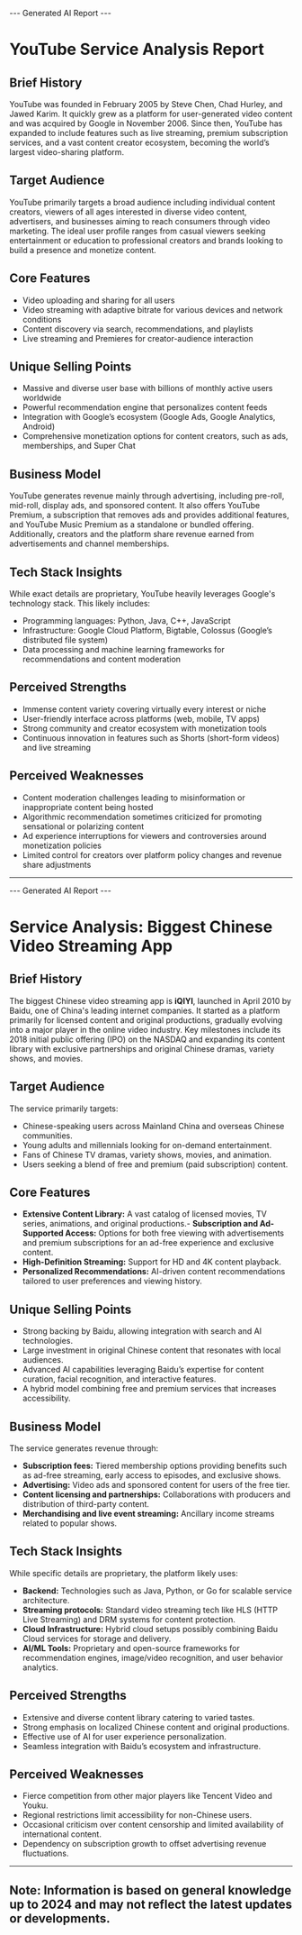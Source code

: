 
--- Generated AI Report ---
# YouTube Service Analysis Report

## Brief History
YouTube was founded in February 2005 by Steve Chen, Chad Hurley, and Jawed Karim. It quickly grew as a platform for 
user-generated video content and was acquired by Google in November 2006. Since then, YouTube has expanded to include features such as live streaming, premium subscription services, and a vast content creator ecosystem, becoming the world’s largest video-sharing platform.

## Target Audience
YouTube primarily targets a broad audience including individual content creators, viewers of all ages interested in 
diverse video content, advertisers, and businesses aiming to reach consumers through video marketing. The ideal user profile ranges from casual viewers seeking entertainment or education to professional creators and brands looking to build a presence and monetize content.

## Core Features
- Video uploading and sharing for all users
- Video streaming with adaptive bitrate for various devices and network conditions
- Content discovery via search, recommendations, and playlists
- Live streaming and Premieres for creator-audience interaction

## Unique Selling Points
- Massive and diverse user base with billions of monthly active users worldwide
- Powerful recommendation engine that personalizes content feeds
- Integration with Google’s ecosystem (Google Ads, Google Analytics, Android)
- Comprehensive monetization options for content creators, such as ads, memberships, and Super Chat

## Business Model
YouTube generates revenue mainly through advertising, including pre-roll, mid-roll, display ads, and sponsored content. It also offers YouTube Premium, a subscription that removes ads and provides additional features, and YouTube Music Premium as a standalone or bundled offering. Additionally, creators and the platform share revenue earned from advertisements and channel memberships.

## Tech Stack Insights
While exact details are proprietary, YouTube heavily leverages Google's technology stack. This likely includes:     
- Programming languages: Python, Java, C++, JavaScript
- Infrastructure: Google Cloud Platform, Bigtable, Colossus (Google’s distributed file system)
- Data processing and machine learning frameworks for recommendations and content moderation

## Perceived Strengths
- Immense content variety covering virtually every interest or niche
- User-friendly interface across platforms (web, mobile, TV apps)
- Strong community and creator ecosystem with monetization tools
- Continuous innovation in features such as Shorts (short-form videos) and live streaming

## Perceived Weaknesses
- Content moderation challenges leading to misinformation or inappropriate content being hosted
- Algorithmic recommendation sometimes criticized for promoting sensational or polarizing content
- Ad experience interruptions for viewers and controversies around monetization policies
- Limited control for creators over platform policy changes and revenue share adjustments
---------------------------

--- Generated AI Report ---
# Service Analysis: Biggest Chinese Video Streaming App

## Brief History
The biggest Chinese video streaming app is **iQIYI**, launched in April 2010 by Baidu, one of China's leading internet companies. It started as a platform primarily for licensed content and original productions, gradually evolving into a major player in the online video industry. Key milestones include its 2018 initial public offering (IPO) on the NASDAQ and expanding its content library with exclusive partnerships and original Chinese dramas, variety shows, and movies.

## Target Audience
The service primarily targets:
- Chinese-speaking users across Mainland China and overseas Chinese communities.
- Young adults and millennials looking for on-demand entertainment.
- Fans of Chinese TV dramas, variety shows, movies, and animation.
- Users seeking a blend of free and premium (paid subscription) content.

## Core Features
- **Extensive Content Library:** A vast catalog of licensed movies, TV series, animations, and original productions.- **Subscription and Ad-Supported Access:** Options for both free viewing with advertisements and premium subscriptions for an ad-free experience and exclusive content.
- **High-Definition Streaming:** Support for HD and 4K content playback.
- **Personalized Recommendations:** AI-driven content recommendations tailored to user preferences and viewing history.

## Unique Selling Points
- Strong backing by Baidu, allowing integration with search and AI technologies.
- Large investment in original Chinese content that resonates with local audiences.
- Advanced AI capabilities leveraging Baidu’s expertise for content curation, facial recognition, and interactive features.
- A hybrid model combining free and premium services that increases accessibility.

## Business Model
The service generates revenue through:
- **Subscription fees:** Tiered membership options providing benefits such as ad-free streaming, early access to episodes, and exclusive shows.
- **Advertising:** Video ads and sponsored content for users of the free tier.
- **Content licensing and partnerships:** Collaborations with producers and distribution of third-party content.    
- **Merchandising and live event streaming:** Ancillary income streams related to popular shows.

## Tech Stack Insights
While specific details are proprietary, the platform likely uses:
- **Backend:** Technologies such as Java, Python, or Go for scalable service architecture.
- **Streaming protocols:** Standard video streaming tech like HLS (HTTP Live Streaming) and DRM systems for content 
protection.
- **Cloud Infrastructure:** Hybrid cloud setups possibly combining Baidu Cloud services for storage and delivery.   
- **AI/ML Tools:** Proprietary and open-source frameworks for recommendation engines, image/video recognition, and user behavior analytics.

## Perceived Strengths
- Extensive and diverse content library catering to varied tastes.
- Strong emphasis on localized Chinese content and original productions.
- Effective use of AI for user experience personalization.
- Seamless integration with Baidu’s ecosystem and infrastructure.

## Perceived Weaknesses
- Fierce competition from other major players like Tencent Video and Youku.
- Regional restrictions limit accessibility for non-Chinese users.
- Occasional criticism over content censorship and limited availability of international content.
- Dependency on subscription growth to offset advertising revenue fluctuations.

---

**Note:** Information is based on general knowledge up to 2024 and may not reflect the latest updates or developments.
---------------------------